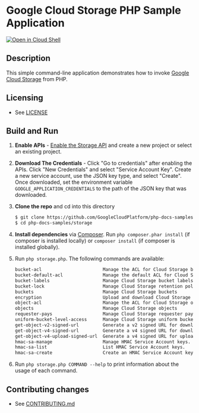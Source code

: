 # Google Cloud Storage PHP Sample Application

[![Open in Cloud Shell][shell_img]][shell_link]

[shell_img]: http://gstatic.com/cloudssh/images/open-btn.svg
[shell_link]: https://console.cloud.google.com/cloudshell/open?git_repo=https://github.com/googlecloudplatform/php-docs-samples&page=editor&working_dir=storage

## Description

This simple command-line application demonstrates how to invoke
[Google Cloud Storage][gcs-api] from PHP.

[gcs-api]: https://cloud.google.com/storage/docs/reference/libraries

## Licensing

* See [LICENSE](../../LICENSE)

## Build and Run
1.  **Enable APIs** - [Enable the Storage API](https://console.cloud.google.com/flows/enableapi?apiid=storage_api)
    and create a new project or select an existing project.
2.  **Download The Credentials** - Click "Go to credentials" after enabling the APIs. Click "New Credentials"
    and select "Service Account Key". Create a new service account, use the JSON key type, and
    select "Create". Once downloaded, set the environment variable `GOOGLE_APPLICATION_CREDENTIALS`
    to the path of the JSON key that was downloaded.
3.  **Clone the repo** and cd into this directory

    ```sh
    $ git clone https://github.com/GoogleCloudPlatform/php-docs-samples
    $ cd php-docs-samples/storage
    ```
4.  **Install dependencies** via [Composer](http://getcomposer.org/doc/00-intro.md).
    Run `php composer.phar install` (if composer is installed locally) or `composer install`
    (if composer is installed globally).
5.  Run `php storage.php`. The following commands are available:

    ```sh
    bucket-acl                       Manage the ACL for Cloud Storage buckets.
    bucket-default-acl               Manage the default ACL for Cloud Storage buckets.
    bucket-labels                    Manage Cloud Storage bucket labels
    bucket-lock                      Manage Cloud Storage retention policies and holds
    buckets                          Manage Cloud Storage buckets
    encryption                       Upload and download Cloud Storage objects with encryption
    object-acl                       Manage the ACL for Cloud Storage objects
    objects                          Manage Cloud Storage objects
    requester-pays                   Manage Cloud Storage requester pays buckets and objects
    uniform-bucket-level-access      Manage Cloud Storage uniform bucket-level access buckets
    get-object-v2-signed-url         Generate a v2 signed URL for downloading an object.
    get-object-v4-signed-url         Generate a v4 signed URL for downloading an object.
    get-object-v4-upload-signed-url  Generate a v4 signed URL for uploading an object.
    hmac-sa-manage                   Manage HMAC Service Account keys.
    hmac-sa-list                     List HMAC Service Account keys.
    hmac-sa-create                   Create an HMAC Service Account key.
    ```
6. Run `php storage.php COMMAND --help` to print information about the usage of each command.

## Contributing changes

* See [CONTRIBUTING.md](../CONTRIBUTING.md)
